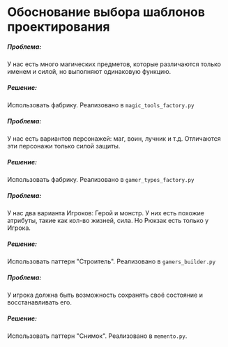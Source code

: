 # Обоснование выбора шаблонов проектирования

##### Проблема:
У нас есть много магических предметов, которые различаются только именем и силой, но выполняют одинаковую функцию.
##### Решение:
Использовать фабрику. Реализовано в `magic_tools_factory.py`


##### Проблема:
У нас есть вариантов персонажей: маг, воин, лучник и т.д. Отличаются эти персонажи только силой защиты.
##### Решение: 
Использовать фабрику. Реализовано в `gamer_types_factory.py`


##### Проблема:
У нас два варианта Игроков: Герой и монстр. У них есть похожие атрибуты, такие как кол-во жизней, сила. 
Но Рюкзак есть только у Игрока.
##### Решение: 
Использовать паттерн "Cтроитель". Реализовано в `gamers_builder.py`


##### Проблема:
У игрока должна быть возможность сохранять своё состояние и восстанавливать его.
##### Решение: 
Использовать паттерн "Снимок". Реализовано в `memento.py`. 
